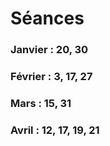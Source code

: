 # Séances

### Janvier : **20, 30**
### Février : **3, 17, 27**
### Mars : **15, 31**
### Avril : **12, 17, 19, 21**
